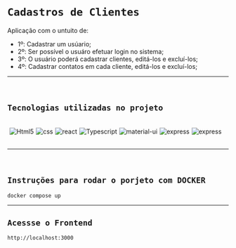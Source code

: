 # `Cadastros de Clientes`

<p>Aplicação com o untuito de:<br>

- 1º: Cadastrar um usúario;<br>
- 2º: Ser possível o usuáro efetuar login no sistema;<br>
- 3º: O usuário poderá cadastrar clientes, editá-los e excluí-los;
- 4º: Cadastrar contatos em cada cliente, editá-los e excluí-los;
<hr>
<br>

## `Tecnologias utilizadas no projeto`

<br>
<div id="tecs"style='display:flex; gap: 5px;'><br>
   <img align="center" alt="Html5" src="https://img.shields.io/badge/HTML5-E34F26?style=for-the-badge&logo=html5&logoColor=white">

   <img align="center" alt="css" src="https://img.shields.io/badge/CSS3-1572B6?style=for-the-badge&logo=css3&logoColor=white">

   <img align="center" alt="react" src="https://img.shields.io/badge/React-20232A?style=for-the-badge&logo=react&logoColor=61DAFB">

   <img align="center" alt="Typescript" src="https://img.shields.io/badge/TypeScript-007ACC?style=for-the-badge&logo=typescript&logoColor=white">

   <img align="center" alt="material-ui" src="https://img.shields.io/badge/material ui-007ACC?style=for-the-badge&logo=mui&logoColor=white">

   <img align="center" alt="express" src="https://img.shields.io/badge/express-007ACC?style=for-the-badge&logo=express&logoColor=white">

   <img align="center" alt="express" src="https://img.shields.io/badge/TypeORM-007ACC?style=for-the-badge&logo=javascript&logoColor=white">

</div></br>
<hr>
<br>


## `Instruções para rodar o porjeto com DOCKER`

```
docker compose up
```
<hr>


## `Acessse o Frontend`

```
http://localhost:3000
```

